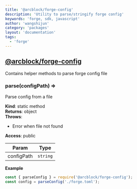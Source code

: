 ```yaml
---
title: '@arcblock/forge-config'
description: 'Utility to parse/stringify forge config'
keywords: 'forge, sdk, javascript'
author: 'wangshijun'
category: 'packages'
layout: 'documentation'
tags:
  - 'forge'
---
```


<a name="module_@arcblock/forge-config"></a>


## [**@arcblock/forge-config**](https://github.com/arcblock/forge-config)

Contains helper methods to parse forge config file

<a name="parse"></a>

### parse(configPath) ⇒

Parse config from a file

**Kind**: static method  
**Returns**: object  
**Throws**:

* Error when file not found

**Access**: public  

| Param      | Type     |
| ---------- | -------- |
| configPath | `string` |

**Example**  

```js
const { parseConfig } = require('@arcblock/forge-config');
const config = parseConfig('./forge.toml');
```

  